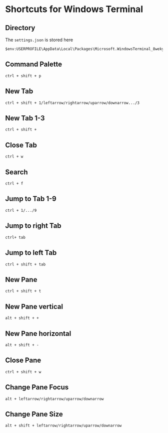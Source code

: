 # Shortcuts for Windows Terminal

## Directory

The `settings.json` is stored here

    $env:USERPROFILE\AppData\Local\Packages\Microsoft.WindowsTerminal_8wekyb3d8bbwe\LocalState

## Command Palette

    ctrl + shift + p

## New Tab

    ctrl + shift + 1/leftarrow/rightarrow/uparrow/downarrow.../3

## New Tab 1-3

    ctrl + shift + 

## Close Tab

    ctrl + w

## Search

    ctrl + f

## Jump to Tab 1-9

    ctrl + 1/.../9

## Jump to right Tab

    ctrl+ tab

## Jump to left Tab

    ctrl + shift + tab

## New Pane

    ctrl + shift + t

## New Pane vertical

    alt + shift + +

## New Pane horizontal

    alt + shift + -

## Close Pane

    ctrl + shift + w

## Change Pane Focus

    alt + leftarrow/rightarrow/uparrow/downarrow

## Change Pane Size

    alt + shift + leftarrow/rightarrow/uparrow/downarrow
